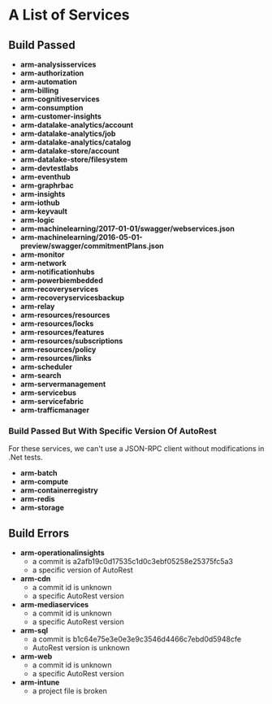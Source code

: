 # A List of Services

## Build Passed

- **arm-analysisservices**
- **arm-authorization**
- **arm-automation**
- **arm-billing**
- **arm-cognitiveservices**
- **arm-consumption**
- **arm-customer-insights**
- **arm-datalake-analytics/account**
- **arm-datalake-analytics/job**
- **arm-datalake-analytics/catalog**
- **arm-datalake-store/account**
- **arm-datalake-store/filesystem**
- **arm-devtestlabs**
- **arm-eventhub**
- **arm-graphrbac**
- **arm-insights**
- **arm-iothub**
- **arm-keyvault**
- **arm-logic**
- **arm-machinelearning/2017-01-01/swagger/webservices.json**
- **arm-machinelearning/2016-05-01-preview/swagger/commitmentPlans.json**
- **arm-monitor**
- **arm-network**
- **arm-notificationhubs**
- **arm-powerbiembedded**
- **arm-recoveryservices**
- **arm-recoveryservicesbackup**
- **arm-relay**
- **arm-resources/resources**
- **arm-resources/locks**
- **arm-resources/features**
- **arm-resources/subscriptions**
- **arm-resources/policy**
- **arm-resources/links**
- **arm-scheduler**
- **arm-search**
- **arm-servermanagement**
- **arm-servicebus**
- **arm-servicefabric**
- **arm-trafficmanager**

### Build Passed But With Specific Version Of AutoRest

For these services, we can't use a JSON-RPC client without modifications in .Net tests.

- **arm-batch**
- **arm-compute**
- **arm-containerregistry**
- **arm-redis**
- **arm-storage**

## Build Errors

- **arm-operationalinsights**
    - a commit is a2afb19c0d17535c1d0c3ebf05258e25375fc5a3
    - a specific version of AutoRest
- **arm-cdn**
    - a commit id is unknown
    - a specific AutoRest version
- **arm-mediaservices**
    - a commit id is unknown
    - a specific AutoRest version
- **arm-sql**
    - a commit is b1c64e75e3e0e3e9c3546d4466c7ebd0d5948cfe
    - AutoRest version is unknown
- **arm-web**
    - a commit id is unknown
    - a specific AutoRest version
- **arm-intune**
    - a project file is broken